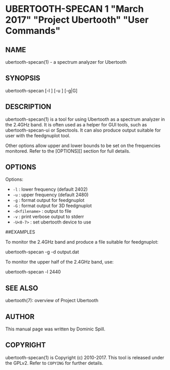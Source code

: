 # UBERTOOTH-SPECAN 1 "March 2017" "Project Ubertooth" "User Commands"

## NAME

ubertooth-specan(1) - a spectrum analyzer for Ubertooth

## SYNOPSIS

ubertooth-specan [-l <freq>] [-u <freq>] [-g|G]

## DESCRIPTION

ubertooth-specan(1) is a tool for using Ubertooth as a spectrum analyzer
in the 2.4GHz band. It is often used as a helper for GUI tools, such as
ubertooth-specan-ui or Spectools. It can also produce output suitable for
user with the feedgnuplot tool.

Other options allow upper and lower bounds to be set on the frequencies
monitored. Refer to the [OPTIONS][] section for full details.

## OPTIONS

Options:

 - `-l` :
   lower frequency (default 2402)
 - `-u` :
   upper frequency (default 2480)
 - `-g` :
   format output for feedgnuplot
 - `-G` :
   format output for 3D feedgnuplot
 - `-d<filename>` :
   output to file <filename>
 - `-v` :
   print verbose output to stderr
 - `-U<0-7>` :
   set ubertooth device to use

##EXAMPLES

To monitor the 2.4GHz band and produce a file suitable for feedgnuplot:

   ubertooth-specan -g -d output.dat

To monitor the upper half of the 2.4GHz band, use:

   ubertooth-specan -l 2440

## SEE ALSO

ubertooth(7): overview of Project Ubertooth

## AUTHOR

This manual page was written by Dominic Spill.

## COPYRIGHT

ubertooth-specan(1) is Copyright (c) 2010-2017. This tool is released under the
GPLv2. Refer to `COPYING` for further details.

